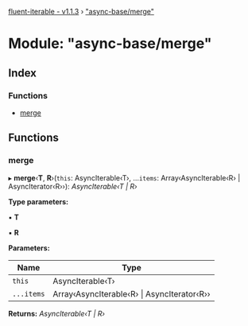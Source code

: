[fluent-iterable - v1.1.3](../README.md) › ["async-base/merge"](_async_base_merge_.md)

# Module: "async-base/merge"

## Index

### Functions

* [merge](_async_base_merge_.md#merge)

## Functions

###  merge

▸ **merge**‹**T**, **R**›(`this`: AsyncIterable‹T›, ...`items`: Array‹AsyncIterable‹R› | AsyncIterator‹R››): *AsyncIterable‹T | R›*

**Type parameters:**

▪ **T**

▪ **R**

**Parameters:**

Name | Type |
------ | ------ |
`this` | AsyncIterable‹T› |
`...items` | Array‹AsyncIterable‹R› &#124; AsyncIterator‹R›› |

**Returns:** *AsyncIterable‹T | R›*
